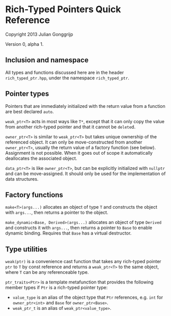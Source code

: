 # Rich-Typed Pointers Quick Reference #

Copyright 2013 Julian Gonggrijp

Version 0, alpha 1.


## Inclusion and namespace ##

All types and functions discussed here are in the header `rich_typed_ptr.hpp`, under the namespace `rich_typed_ptr`.


## Pointer types ##

Pointers that are immediately initialized with the return value from a function are best declared `auto`.

`weak_ptr<T>` acts in most ways like `T*`, except that it can only copy the value from another rich-typed pointer and that it cannot be `delete`d.

`owner_ptr<T>` is similar to `weak_ptr<T>` but takes unique ownership of the referenced object. It can only be move-constructed from another `owner_ptr<T>`, usually the return value of a factory function (see below). Assignment is not possible. When it goes out of scope it automatically deallocates the associated object.

`data_ptr<T>` is like `owner_ptr<T>`, but can be explicitly initialized with `nullptr` and can be move-assigned. It should only be used for the implementation of data structures.


## Factory functions ##

`make<T>(args...)` allocates an object of type `T` and constructs the object with `args...`, then returns a pointer to the object.

`make_dynamic<Base, Derived>(args...)` allocates an object of type `Derived` and constructs it with `args...`, then returns a pointer to `Base` to enable dynamic binding. Requires that `Base` has a virtual destructor.


## Type utilities ##

`weak(ptr)` is a convenience cast function that takes any rich-typed pointer `ptr` to `T` by const reference and returns a `weak_ptr<T>` to the same object, where `T` can be any referenceable type.

`ptr_traits<Ptr>` is a template metafunction that provides the following member types if `Ptr` is a rich-typed pointer type:

* `value_type` is an alias of the object type that `Ptr` references, e.g. `int` for `owner_ptr<int>` and `Base` for `owner_ptr<Base>`.
* `weak_ptr_t` is an alias of `weak_ptr<value_type>`.

